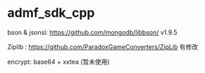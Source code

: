 # admf_sdk_cpp

bson & jsonsl:  https://github.com/mongodb/libbson/   v1.9.5

Ziplib : https://github.com/ParadoxGameConverters/ZipLib  有修改

encrypt: base64 + xxtea  (暂未使用)